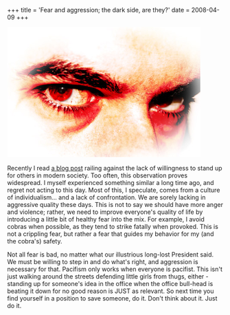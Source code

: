 +++
title = 'Fear and aggression; the dark side, are they?'
date = 2008-04-09
+++

<img src="./anger.jpg" alt="An image of angry eyes" class="photo" />

Recently I read [a blog post](http://zakstar.wordpress.com/2008/03/16/doing-the-right-thing-as-a-bystander-to-cruelty/) railing against the lack of willingness to stand up for others in modern society. Too often, this observation proves widespread. I myself experienced something similar a long time ago, and regret not acting to this day. Most of this, I speculate, comes from a culture of individualism... and a lack of confrontation. We are sorely lacking in aggressive quality these days. This is not to say we should have more anger and violence; rather, we need to improve everyone's quality of life by introducing a little bit of healthy fear into the mix. For example, I avoid cobras when possible, as they tend to strike fatally when provoked. This is not a crippling fear, but rather a fear that guides my behavior for my (and the cobra's) safety.

Not all fear is bad, no matter what our illustrious long-lost President said. We must be willing to step in and do what's right, and aggression is necessary for that. Pacifism only works when everyone is pacifist. This isn't just walking around the streets defending little girls from thugs, either - standing up for someone's idea in the office when the office bull-head is beating it down for no good reason is JUST as relevant. So next time you find yourself in a position to save someone, do it. Don't think about it. Just do it.
